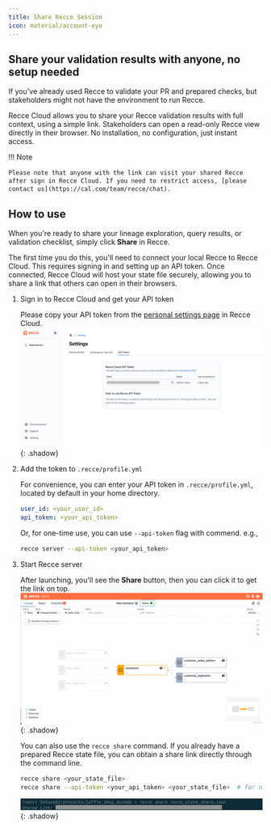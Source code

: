 ```yaml
---
title: Share Recce Session
icon: material/account-eye
---
```


## Share your validation results with anyone, no setup needed

If you've already used Recce to validate your PR and prepared checks, but stakeholders might not have the environment to run Recce.

Recce Cloud allows you to share your Recce validation results with full context, using a simple link. Stakeholders can open a read-only Recce view directly in their browser. No installation, no configuration, just instant access.

!!! Note

    Please note that anyone with the link can visit your shared Recce after sign in Recce Cloud. If you need to restrict access, [please contact us](https://cal.com/team/recce/chat).

## How to use

When you're ready to share your lineage exploration, query results, or validation checklist, simply click **Share** in Recce.

The first time you do this, you'll need to connect your local Recce to Recce Cloud. This requires signing in and setting up an API token. Once connected, Recce Cloud will host your state file securely, allowing you to share a link that others can open in their browsers.

1. Sign in to Recce Cloud and get your API token
    
    Please copy your API token from the [personal settings page](https://cloud.datarecce.io/settings#tokens) in Recce Cloud.
    ![Recce API Token](../../assets/images/recce-cloud/setting-page-api-token-fs8.png){: .shadow}

1. Add the token to `.recce/profile.yml`

    For convenience, you can enter your API token in `.recce/profile.yml`, located by default in your home directory. 
    ```yaml
    user_id: <your_user_id>
    api_token: <your_api_token>
    ```
    Or, for one-time use, you can use `--api-token` flag with commend. e.g.,
    ```bash
    recce server --api-token <your_api_token>
    ```

1. Start Recce server

    After launching, you'll see the __Share__ button, then you can click it to get the link on top.
    ![Recce Share From Server](../../assets/images/recce-cloud/recce-share-from-server-fs8.png){: .shadow}

    You can also use the `recce share` command. If you already have a prepared Recce state file, you can obtain a share link directly through the command line.
    ```bash
    recce share <your_state_file>
    recce share --api-token <your_api_token> <your_state_file>  # for one-time use
    ```
    ![Recce Share From CLI](../../assets/images/recce-cloud/recce-share-from-cli.png){: .shadow}
